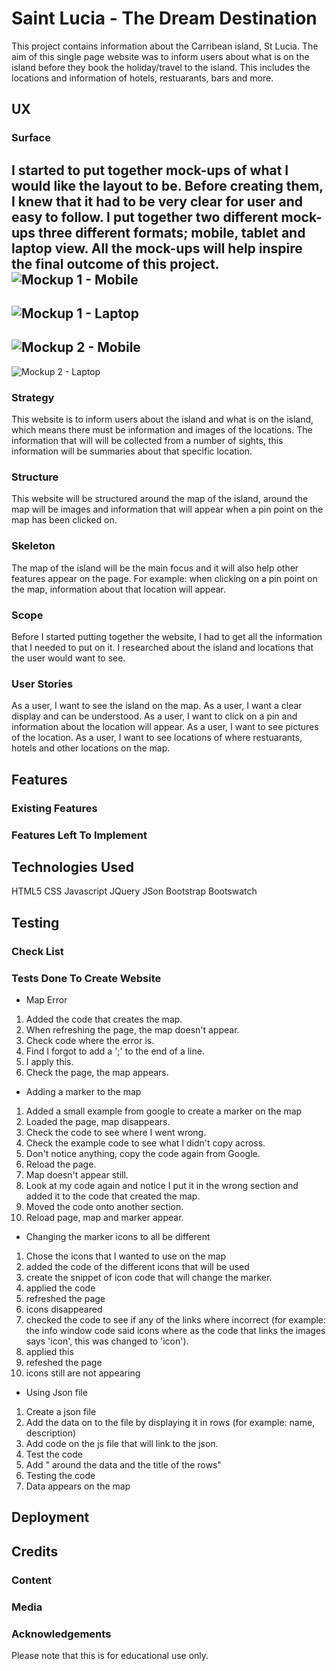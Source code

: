 # Saint Lucia - The Dream Destination

This project contains information about the Carribean island, St Lucia. 
The aim of this single page website was to inform users about what 
is on the island before they book the holiday/travel to the island. This includes
the locations and information of hotels, restuarants, bars and more.

## UX
### Surface
I started to put together mock-ups of what I would like the layout to be. Before 
creating them, I knew that it had to be very clear for user and easy to follow. 
I put together two different mock-ups three different formats; mobile, tablet and 
laptop view. All the mock-ups will help inspire the final outcome of this project. 
![Mockup 1 - Mobile](https://github.com/katerinaelsasser/st-lucia-destination/blob/master/asscets/images/laptop-mockup.jpg "Mobile Phone Mockup 1")
-----
![Mockup 1 - Laptop](https://github.com/katerinaelsasser/st-lucia-destination/blob/master/asscets/images/laptop-mockup.jpg "Laptop Mockup 1")
-----
![Mockup 2 - Mobile](https://github.com/katerinaelsasser/st-lucia-destination/blob/master/asscets/images/mobile-phone-mockup_1.jpg "Mobile Phone Mockup 2")
-----
![Mockup 2 - Laptop](https://github.com/katerinaelsasser/st-lucia-destination/blob/master/asscets/images/laptop-mockup_1.jpg "Laptop Mockup 2")

### Strategy
This website is to inform users about the island and what is on the island, which means
there must be information and images of the locations. The information that will
will be collected from a number of sights, this information will be summaries 
about that specific location. 

### Structure
This website will be structured around the map of the island, around the map 
will be images and information that will appear when a pin point on the map has 
been clicked on.

### Skeleton
The map of the island will be the main focus and it will also help other features
appear on the page. For example: when clicking on a pin point on the map, information
about that location will appear.

### Scope
Before I started putting together the website, I had to get all the information
that I needed to put on it. I researched about the island and locations that 
the user would want to see.

### User Stories
As a user, I want to see the island on the map.
As a user, I want a clear display and can be understood.
As a user, I want to click on a pin and information about the location will appear.
As a user, I want to see pictures of the location.
As a user, I want to see locations of where restuarants, hotels and other locations on the map.

## Features
### Existing Features
### Features Left To Implement
## Technologies Used
HTML5
CSS
Javascript
JQuery
JSon
Bootstrap
Bootswatch

## Testing
### Check List
### Tests Done To Create Website
* Map Error
1. Added the code that creates the map.
2. When refreshing the page, the map doesn't appear.
3. Check code where the error is.
4. Find I forgot to add a ';' to the end of a line.
5. I apply this.
6. Check the page, the map appears.
* Adding a marker to the map
1. Added a small example from google to create a marker on the map
2. Loaded the page, map disappears.
3. Check the code to see where I went wrong.
4. Check the example code to see what I didn't copy across.
5. Don't notice anything, copy the code again from Google.
6. Reload the page.
7. Map doesn't appear still.
8. Look at my code again and notice I put it in the wrong section and added it to the code that created the map.
9. Moved the code onto another section.
10. Reload page, map and marker appear.
* Changing the marker icons to all be different
1. Chose the icons that I wanted to use on the map
2. added the code of the different icons that will be used
3. create the snippet of icon code that will change the marker.
4. applied the code
5. refreshed the page
6. icons disappeared
7. checked the code to see if any of the links where incorrect (for example: the info window code said icons where as the code that links the images says 'icon', this was changed to 'icon').
8. applied this
9. refeshed the page
10. icons still are not appearing
* Using Json file
1. Create a json file
2. Add the data on to the file by displaying it in rows (for example: name, description)
3. Add code on the js file that will link to the json.
4. Test the code
5. Add " around the data and the title of the rows"
6. Testing the code
7. Data appears on the map

## Deployment
## Credits
### Content
### Media
### Acknowledgements

Please note that this is for educational use only.